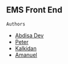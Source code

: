 ## EMS Front End

```Authors``` 
  * [Abdisa Dev](https://github.com/abdisaDev)
  * [Peter](https://github.com/abdisaDev)
  * [Kalkidan](https://github.com/abdisaDev)
  * [Amanuel](https://github.com/abdisaDev)
